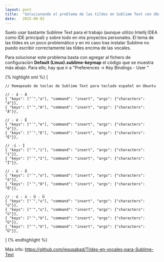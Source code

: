 ```yaml
---
layout: post
title:  "Solucionando el problema de las tildes en Sublime Text con Ubuntu"
date:   2015-06-02
---
```


Suelo usar bastante Sublime Text para el trabajo (aunque utilizo Intellij IDEA como IDE principal) y sobre todo en mis proyectos personales. El tema de las tildes es un poco problemático y en mi caso tras instalar Sublime no puedo escribir correctamente las tildes encima de las vocales.

Para solucionar este problema basta con agregar al fichero de configuración <b>Default (Linux).sublime-keymap</b> el código que se muestra más abajo. Para ello, hay que ir a "Preferences -> Key Bindings - User "


{% highlight xml %}
[

	// Remapeado de teclas de Sublime Text para teclado español en Ubuntu
	 
	// - á - Á
	{ "keys": ["´","a"], "command": "insert", "args": {"characters": "á"}},
	{ "keys": ["´","A"], "command": "insert", "args": {"characters": "Á"}},

	// - é - É
	{ "keys": ["´","e"], "command": "insert", "args": {"characters": "é"}},
	{ "keys": ["´","E"], "command": "insert", "args": {"characters": "É"}},

	// -í - Í
	{ "keys": ["´","i"], "command": "insert", "args": {"characters": "í"}},
	{ "keys": ["´","I"], "command": "insert", "args": {"characters": "Í"}},

	// - ó - Ó
	{ "keys": ["´","o"], "command": "insert", "args": {"characters": "ó"}},
	{ "keys": ["´","O"], "command": "insert", "args": {"characters": "Ó"}},

	// - ú - ü - Ú - Ü
	{ "keys": ["´","u"], "command": "insert", "args": {"characters": "ú"}},
	{ "keys": ["¨","u"], "command": "insert", "args": {"characters": "ü"}}, 
	{ "keys": ["´","U"], "command": "insert", "args": {"characters": "Ú"}},
	{ "keys": ["¨","U"], "command": "insert", "args": {"characters": "Ü"}},

]
{% endhighlight %}

Más info: <a href="" target="_blank">https://github.com/jesusabad/Tildes-en-vocales-para-Sublime-Text</a>